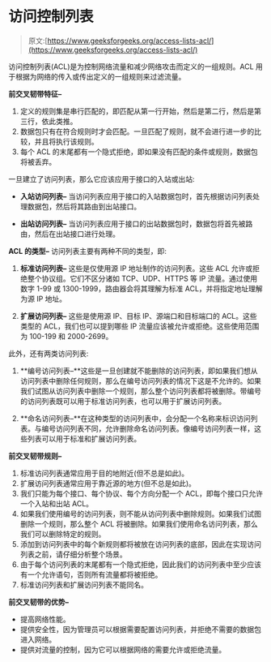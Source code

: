 # 访问控制列表

> 原文:[https://www.geeksforgeeks.org/access-lists-acl/](https://www.geeksforgeeks.org/access-lists-acl/)

访问控制列表(ACL)是为控制网络流量和减少网络攻击而定义的一组规则。ACL 用于根据为网络的传入或传出定义的一组规则来过滤流量。

**前交叉韧带特征–**

1.  定义的规则集是串行匹配的，即匹配从第一行开始，然后是第二行，然后是第三行，依此类推。
2.  数据包只有在符合规则时才会匹配。一旦匹配了规则，就不会进行进一步的比较，并且将执行该规则。
3.  每个 ACL 的末尾都有一个隐式拒绝，即如果没有匹配的条件或规则，数据包将被丢弃。

一旦建立了访问列表，那么它应该应用于接口的入站或出站:

*   **入站访问列表–**
    当访问列表应用于接口的入站数据包时，首先根据访问列表处理数据包，然后将其路由到出站接口。

*   **出站访问列表–**
    当访问列表应用于接口的出站数据包时，数据包将首先被路由，然后在出站接口进行处理。

**ACL 的类型–**
访问列表主要有两种不同的类型，即:

1.  **标准访问列表–**
    这些是仅使用源 IP 地址制作的访问列表。这些 ACL 允许或拒绝整个协议组。它们不区分诸如 TCP、UDP、HTTPS 等 IP 流量。通过使用数字 1-99 或 1300-1999，路由器会将其理解为标准 ACL，并将指定地址理解为源 IP 地址。

2.  **扩展访问列表–**
    这些是使用源 IP、目标 IP、源端口和目标端口的 ACL。这些类型的 ACL，我们也可以提到哪些 IP 流量应该被允许或拒绝。这些使用范围为 100-199 和 2000-2699。

此外，还有两类访问列表:

1.  **编号访问列表–**这些是一旦创建就不能删除的访问列表，即如果我们想从访问列表中删除任何规则，那么在编号访问列表的情况下这是不允许的。如果我们试图从访问列表中删除一个规则，那么整个访问列表都将被删除。带编号的访问列表既可以用于标准访问列表，也可以用于扩展访问列表。

2.  **命名访问列表–**在这种类型的访问列表中，会分配一个名称来标识访问列表。与编号访问列表不同，允许删除命名访问列表。像编号访问列表一样，这些列表可以用于标准和扩展访问列表。

**前交叉韧带规则–**

1.  标准访问列表通常应用于目的地附近(但不总是如此)。
2.  扩展访问列表通常应用于靠近源的地方(但不总是如此)。
3.  我们只能为每个接口、每个协议、每个方向分配一个 ACL，即每个接口只允许一个入站和出站 ACL。
4.  如果我们使用编号的访问列表，则不能从访问列表中删除规则。如果我们试图删除一个规则，那么整个 ACL 将被删除。如果我们使用命名访问列表，那么我们可以删除特定的规则。
5.  添加到访问列表中的每个新规则都将被放在访问列表的底部，因此在实现访问列表之前，请仔细分析整个场景。
6.  由于每个访问列表的末尾都有一个隐式拒绝，因此我们的访问列表中至少应该有一个允许语句，否则所有流量都将被拒绝。
7.  标准访问列表和扩展访问列表不能同名。

**前交叉韧带的优势–**

*   提高网络性能。
*   提供安全性，因为管理员可以根据需要配置访问列表，并拒绝不需要的数据包进入网络。
*   提供对流量的控制，因为它可以根据网络的需要允许或拒绝流量。